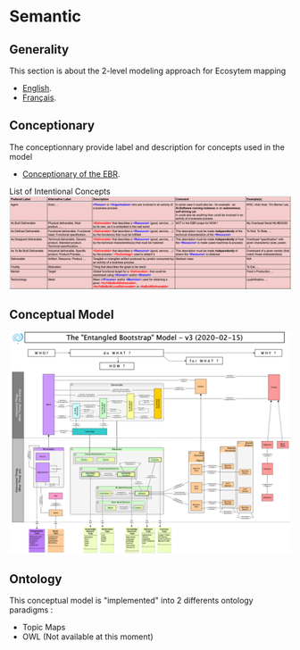 Semantic
==

Generality
-
This section is about the 2-level modeling approach for Ecosytem mapping
* <a href="https://github.com/iPlumb3r/EntangledBootstrap/blob/master/1_Semantic/Model_EN.md">English</a>.
* <a href="https://github.com/iPlumb3r/EntangledBootstrap/blob/master/1_Semantic/Model_FR.md">Français</a>.

Conceptionary
-
The conceptionnary provide label and description for concepts used in the model
* <a href="https://docs.google.com/spreadsheets/d/19F5RKX3Jg7xKRgc6FDe4GP9RVMZ2IBdWvcVB1bqZKdI">Conceptionary of the EBR</a>.  

List of Intentional Concepts
![Intentional Concepts](https://github.com/iPlumb3r/EntangledBootstrap/blob/master/images/IntentionalConcepts_2020-02-16.png)

Conceptual Model
-
![Semantic Model](https://github.com/iPlumb3r/EntangledBootstrap/blob/master/images/SemanticModel_2020-02-15.png)

Ontology
-
This conceptual model is "implemented" into 2 differents ontology paradigms : 
* Topic Maps
* OWL (Not available at this moment)
